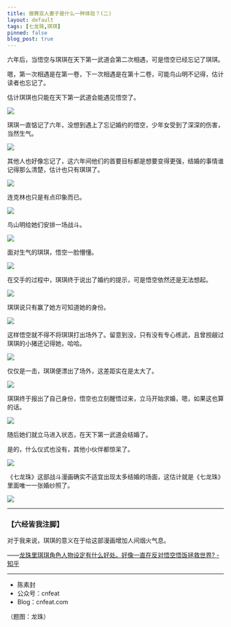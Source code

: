 ```yaml
---
title: 做赛亚人妻子是什么一种体验？(二)
layout: default
tags: [七龙珠,琪琪]
pinned: false
blog_post: true
---
```


六年后，当悟空与琪琪在天下第一武道会第二次相遇，可是悟空已经忘记了琪琪。

嗯，第一次相遇是在第一卷，下一次相遇是在第十二卷，可能鸟山明不记得，估计读者也忘记了。

估计琪琪也只能在天下第一武道会能遇见悟空了。

![](http://openmindclub.qiniudn.com/team/cnfeat/image/dragonball_chihi_10.jpg)

琪琪一直惦记了六年，没想到遇上了忘记婚约的悟空，少年女受到了深深的伤害，当然生气。

![](http://openmindclub.qiniudn.com/team/cnfeat/image/dragonball_chihi_11.jpg)

其他人也好像忘记了，这六年间他们的首要目标都是想要变得更强，结婚的事情谁记得那么清楚，估计也只有琪琪了。


![](http://openmindclub.qiniudn.com/team/cnfeat/image/dragonball_chihi_12.jpg)

连克林也只是有点印象而已。

![](http://openmindclub.qiniudn.com/team/cnfeat/image/dragonball_chihi_13.jpg)

鸟山明给她们安排一场战斗。

![](http://openmindclub.qiniudn.com/team/cnfeat/image/dragonball_chihi_14.jpg)

面对生气的琪琪，悟空一脸懵懂。

![](http://openmindclub.qiniudn.com/team/cnfeat/image/dragonball_chihi_15.jpg)

在交手的过程中，琪琪终于说出了婚约的提示，可是悟空依然还是无法想起。

![](http://openmindclub.qiniudn.com/team/cnfeat/image/dragonball_chihi_16.jpg)

琪琪说只有赢了她方可知道她的身份。

![](http://openmindclub.qiniudn.com/team/cnfeat/image/dragonball_chihi_17_0.jpg)

这样悟空就不得不将琪琪打出场外了。留意到没，只有没有专心练武，且曾觊觎过琪琪的小猪还记得她，哈哈。

![](http://openmindclub.qiniudn.com/team/cnfeat/image/dragonball_chihi_17_3.jpg)

仅仅是一击，琪琪便漂出了场外，这差距实在是太大了。

![](http://openmindclub.qiniudn.com/team/cnfeat/image/dragonball_chihi_17_4.jpg)


琪琪终于报出了自己身份，悟空也立刻醒悟过来，立马开始求婚，嗯，如果这也算的话。

![](http://openmindclub.qiniudn.com/team/cnfeat/image/dragonball_chihi_18.jpg)

随后她们就立马进入状态，在天下第一武道会结婚了。

是的，什么仪式也没有，其他小伙伴都惊呆了。

![](http://openmindclub.qiniudn.com/team/cnfeat/image/dragonball_chihi_19.jpg)

《七龙珠》这部战斗漫画确实不适宜出现太多结婚的场面，这估计就是《七龙珠》里面唯一一张婚纱照了。

![](http://openmindclub.qiniudn.com/team/cnfeat/image/dragonball_chihi_20.jpg)



----

### **【六经皆我注脚】**


对于我来说，琪琪的意义在于给这部漫画增加人间烟火气息。

——[龙珠里琪琪角色人物设定有什么好处。好像一直在反对悟空悟饭拯救世界? - 知乎](https://www.zhihu.com/question/27776290)



----

- 陈素封
- 公众号：cnfeat
- Blog：cnfeat.com

（题图：龙珠）

